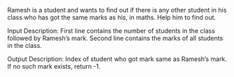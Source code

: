 Ramesh is a student and wants to find out if there is any other student in his class who has got the same marks as his, in maths. Help him to find out.
 

Input Description:
First line contains the number of students in the class followed by Ramesh’s mark. Second line contains the marks of all students in the class.

Output Description:
Index of student who got mark same as Ramesh’s mark. If no such mark exists, return -1.